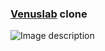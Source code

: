 ### [Venuslab](https://venuslab.co/) clone

![Image description](https://dev-to-uploads.s3.amazonaws.com/uploads/articles/a8syw7iornevr7dpm2b9.png)
